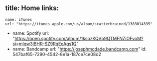 title: Home
links:
  -
    name: iTunes
    url: "https://itunes.apple.com/us/album/scatterbrained/1383014335"
  -
    name: Spotify
    url: "https://open.spotify.com/album/1ksozKQVb9QTMFNZiOFvoM?si=mlqw3jBHR-SZ9RqEeAqs1Q"
  -
    name: Bandcamp
    url: "https://josephmcdade.bandcamp.com"
id: 547baf65-7290-4542-8e1a-187ce7ce08d2
